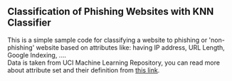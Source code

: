 ## Classification of Phishing Websites with KNN Classifier
This is a simple sample code for classifying a website to phishing or 'non-phishing' website based on attributes
like: having IP address, URL Length, Google Indexing, ....<br/>
Data is taken from UCI Machine Learning Repository, you can read more about attribute set and their definition from
[this link](https://archive.ics.uci.edu/ml/datasets/Phishing+Websites).
